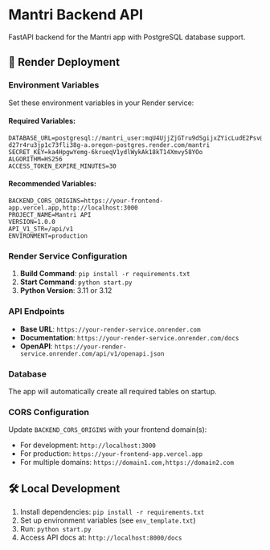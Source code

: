 # Mantri Backend API

FastAPI backend for the Mantri app with PostgreSQL database support.

## 🚀 Render Deployment

### Environment Variables

Set these environment variables in your Render service:

#### Required Variables:
```
DATABASE_URL=postgresql://mantri_user:mqU4UjjZjGTru9dSgijxZYicLudE2Psv@dpg-d27r4ru3jp1c73fli38g-a.oregon-postgres.render.com/mantri
SECRET_KEY=ka4HpgwYemg-6krueqV1ydlWykAk18kT14Xmvy58YOo
ALGORITHM=HS256
ACCESS_TOKEN_EXPIRE_MINUTES=30
```

#### Recommended Variables:
```
BACKEND_CORS_ORIGINS=https://your-frontend-app.vercel.app,http://localhost:3000
PROJECT_NAME=Mantri API
VERSION=1.0.0
API_V1_STR=/api/v1
ENVIRONMENT=production
```

### Render Service Configuration

1. **Build Command**: `pip install -r requirements.txt`
2. **Start Command**: `python start.py`
3. **Python Version**: 3.11 or 3.12

### API Endpoints

- **Base URL**: `https://your-render-service.onrender.com`
- **Documentation**: `https://your-render-service.onrender.com/docs`
- **OpenAPI**: `https://your-render-service.onrender.com/api/v1/openapi.json`

### Database

The app will automatically create all required tables on startup.

### CORS Configuration

Update `BACKEND_CORS_ORIGINS` with your frontend domain(s):
- For development: `http://localhost:3000`
- For production: `https://your-frontend-app.vercel.app`
- For multiple domains: `https://domain1.com,https://domain2.com`

## 🛠️ Local Development

1. Install dependencies: `pip install -r requirements.txt`
2. Set up environment variables (see `env_template.txt`)
3. Run: `python start.py`
4. Access API docs at: `http://localhost:8000/docs` 